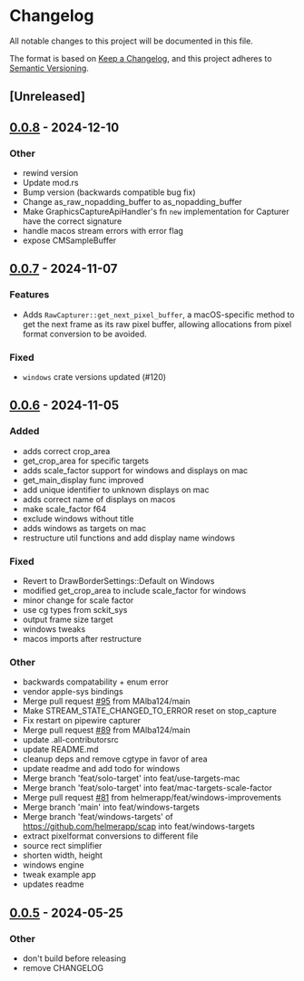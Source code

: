# Changelog

All notable changes to this project will be documented in this file.

The format is based on [Keep a Changelog](https://keepachangelog.com/en/1.0.0/),
and this project adheres to [Semantic Versioning](https://semver.org/spec/v2.0.0.html).

## [Unreleased]

## [0.0.8](https://github.com/CapSoftware/scap/compare/v0.0.7...v0.0.8) - 2024-12-10

### Other

- rewind version
- Update mod.rs
- Bump version (backwards compatible bug fix)
- Change as_raw_nopadding_buffer to as_nopadding_buffer
- Make GraphicsCaptureApiHandler's fn `new` implementation for Capturer have the correct signature
- handle macos stream errors with error flag
- expose CMSampleBuffer

## [0.0.7](https://github.com/CapSoftware/scap/compare/v0.0.6...v0.0.7) - 2024-11-07

### Features

- Adds `RawCapturer::get_next_pixel_buffer`, a macOS-specific method to get the next frame as its raw pixel buffer, allowing allocations from pixel format conversion to be avoided.

### Fixed

- `windows` crate versions updated (#120)

## [0.0.6](https://github.com/CapSoftware/scap/compare/v0.0.5...v0.0.6) - 2024-11-05

### Added

- adds correct crop_area
- get_crop_area for specific targets
- adds scale_factor support for windows and displays on mac
- get_main_display func improved
- add unique identifier to unknown displays on mac
- adds correct name of displays on macos
- make scale_factor f64
- exclude windows without title
- adds windows as targets on mac
- restructure util functions and add display name windows

### Fixed

- Revert to DrawBorderSettings::Default on Windows
- modified get_crop_area to include scale_factor for windows
- minor change for scale factor
- use cg types from sckit_sys
- output frame size target
- windows tweaks
- macos imports after restructure

### Other

- backwards compatability + enum error
- vendor apple-sys bindings
- Merge pull request [#95](https://github.com/CapSoftware/scap/pull/95) from MAlba124/main
- Make STREAM_STATE_CHANGED_TO_ERROR reset on stop_capture
- Fix restart on pipewire capturer
- Merge pull request [#89](https://github.com/CapSoftware/scap/pull/89) from MAlba124/main
- update .all-contributorsrc
- update README.md
- cleanup deps and remove cgtype in favor of area
- update readme and add todo for windows
- Merge branch 'feat/solo-target' into feat/use-targets-mac
- Merge branch 'feat/solo-target' into feat/mac-targets-scale-factor
- Merge pull request [#81](https://github.com/CapSoftware/scap/pull/81) from helmerapp/feat/windows-improvements
- Merge branch 'main' into feat/windows-targets
- Merge branch 'feat/windows-targets' of https://github.com/helmerapp/scap into feat/windows-targets
- extract pixelformat conversions to different file
- source rect simplifier
- shorten width, height
- windows engine
- tweak example app
- updates readme

## [0.0.5](https://github.com/helmerapp/scap/compare/v0.0.4...v0.0.5) - 2024-05-25

### Other
- don't build before releasing
- remove CHANGELOG

